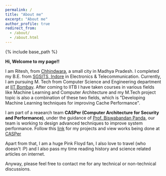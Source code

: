```yaml
---
permalink: /
title: "About me"
excerpt: "About me"
author_profile: true
redirect_from: 
  - /about/
  - /about.html
---
```


{% include base_path %}



**Hi, Welcome to my page!!**

I am Ritesh, from [Chhindwara](https://en.wikipedia.org/wiki/Chhindwara), a small city in Madhya Pradesh. I completed my B.E. from [SGSITS, Indore](http://www.sgsits.ac.in/) in Electronics & Telecommunication. Currently, I am pursuing M. Tech from Computer Science and Engineering department at [IIT Bombay](https://www.iitb.ac.in/). After coming to IITB I have taken courses in various fields like Machine Learning and Computer Architecture and my M.Tech project topic is also a combination of these two fields, which is  "Developing Machine Learning techniques for improving Cache Performance".

I am part of a reaearch team  **CASPer (Computer Architecture for Security and Performance)**, under the guidance of [Prof. Biswabandan Panda](https://www.cse.iitb.ac.in/~biswa/), our team is working to design advanced techniques to improve system performance. Follow this [link](https://riteshgvnd.github.io/projects/) for my projects and view works being done at [CASPer](https://casper-iitb.github.io/)  

Apart from that, I am a huge Pink Floyd fan, I also love to travel (who doesn't :P) and I also pass my time reading history and science related articles on internet. 

Anyway, please feel free to contact me for any technical or non-technical discussions. 
